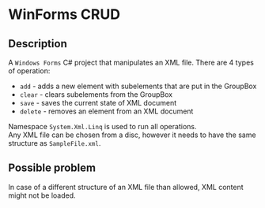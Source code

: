 # WinForms CRUD
## Description
A `Windows Forms` C# project that manipulates an XML file.
There are 4 types of operation:
- `add` - adds a new element with subelements that are put in the GroupBox
- `clear` - clears subelements from the GroupBox
- `save` - saves the current state of XML document
- `delete` - removes an element from an XML document

Namespace `System.Xml.Linq` is used to run all operations.\
Any XML file can be chosen from a disc, however it needs to have the same structure as `SampleFile.xml`.

## Possible problem
In case of a different structure of an XML file than allowed, XML content might not be loaded.
